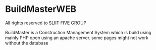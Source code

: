 # BuildMasterWEB 

All rights reserved to SLIIT FIVE GROUP

BuildMaster is a Construction Management System which is build using mainly PHP
open using an apache server. 
some pages might not work without the database
